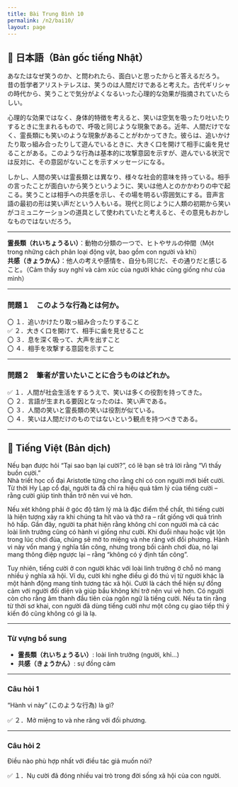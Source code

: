 ```yaml
---
title: Bài Trung Bình 10
permalink: /n2/bai10/
layout: page
---
```


## 📖 日本語（Bản gốc tiếng Nhật）

あなたはなぜ笑うのか、と問われたら、面白いと思ったからと答えるだろう。  
昔の哲学者アリストテレスは、笑うのは人間だけであると考えた。古代ギリシャの時代から、笑うことで気分がよくなるいった心理的な効果が指摘されていたらしい。  

心理的な効果ではなく、身体的特徴を考えると、笑いは空気を吸ったり吐いたりするときに生まれるもので、呼吸と同じような現象である。近年、人間だけでなく、霊長類にも笑いのような現象があることがわかってきた。彼らは、追いかけたり取っ組み合ったりして遊んでいるときに、大きく口を開けて相手に歯を見せることがある。このような行為は基本的に攻撃意図を示すが、遊んでいる状況では反対に、その意図がないことを示すメッセージになる。  

しかし、人間の笑いは霊長類とは異なり、様々な社会的意味を持っている。相手の言ったことが面白いから笑うというように、笑いは他人とのかかわりの中で起こる。笑うことは相手への共感を示し、その場を明るい雰囲気にする。音声言語の最初の形は笑い声だという人もいる。現代と同じように人類の初期から笑いがコミュニケーションの道具として使われていたと考えると、その意見もおかしなものではないだろう。  

---

**霊長類（れいちょうるい）**：動物の分類の一つで、ヒトやサルの仲間（Một trong những cách phân loại động vật, bao gồm con người và khỉ）  
**共感（きょうかん）**：他人の考えや感情を、自分も同じだ、その通りだと感じること。（Cảm thấy suy nghĩ và cảm xúc của người khác cũng giống như của mình）  

---

### 問題１　このような行為とは何か。

〇 １．追いかけたり取っ組み合ったりすること  
✅ ２．大きく口を開けて、相手に歯を見せること  
〇 ３．息を深く吸って、大声を出すこと  
〇 ４．相手を攻撃する意図を示すこと  

---

### 問題２　筆者が言いたいことに合うものはどれか。

✅ １．人間が社会生活をするうえで、笑いは多くの役割を持ってきた。  
〇 ２．言語が生まれる要因となったのは、笑い声である。  
〇 ３．人間の笑いと霊長類の笑いは役割が似ている。  
〇 ４．笑いは人間だけのものではないという観点を持つべきである。  

---

## 📘 Tiếng Việt (Bản dịch)

Nếu bạn được hỏi “Tại sao bạn lại cười?”, có lẽ bạn sẽ trả lời rằng “Vì thấy buồn cười.”  
Nhà triết học cổ đại Aristotle từng cho rằng chỉ có con người mới biết cười. Từ thời Hy Lạp cổ đại, người ta đã chỉ ra hiệu quả tâm lý của tiếng cười – rằng cười giúp tinh thần trở nên vui vẻ hơn.  

Nếu xét không phải ở góc độ tâm lý mà là đặc điểm thể chất, thì tiếng cười là hiện tượng xảy ra khi chúng ta hít vào và thở ra – rất giống với quá trình hô hấp. Gần đây, người ta phát hiện rằng không chỉ con người mà cả các loài linh trưởng cũng có hành vi giống như cười. Khi đuổi nhau hoặc vật lộn trong lúc chơi đùa, chúng sẽ mở to miệng và nhe răng với đối phương. Hành vi này vốn mang ý nghĩa tấn công, nhưng trong bối cảnh chơi đùa, nó lại mang thông điệp ngược lại – rằng “không có ý định tấn công”.  

Tuy nhiên, tiếng cười ở con người khác với loài linh trưởng ở chỗ nó mang nhiều ý nghĩa xã hội. Ví dụ, cười khi nghe điều gì đó thú vị từ người khác là một hành động mang tính tương tác xã hội. Cười là cách thể hiện sự đồng cảm với người đối diện và giúp bầu không khí trở nên vui vẻ hơn. Có người còn cho rằng âm thanh đầu tiên của ngôn ngữ là tiếng cười. Nếu ta tin rằng từ thời sơ khai, con người đã dùng tiếng cười như một công cụ giao tiếp thì ý kiến đó cũng không có gì là lạ.  

---

### Từ vựng bổ sung

- **霊長類（れいちょうるい）**: loài linh trưởng (người, khỉ...)  
- **共感（きょうかん）**: sự đồng cảm  

---

### Câu hỏi 1  
“Hành vi này” (このような行為) là gì?

✅ ２．Mở miệng to và nhe răng với đối phương.

---

### Câu hỏi 2  
Điều nào phù hợp nhất với điều tác giả muốn nói?

✅ １．Nụ cười đã đóng nhiều vai trò trong đời sống xã hội của con người.
